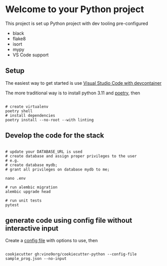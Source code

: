 
# Welcome to your Python project

This project is set up Python project with dev tooling pre-configured

* black
* flake8
* isort
* mypy
* VS Code support

## Setup

The easiest way to get started is use [Visual Studio Code with devcontainer](https://code.visualstudio.com/docs/devcontainers/containers)


The more traditional way is to install python 3.11 and [poetry](https://python-poetry.org/), then

```shell

# create virtualenv
poetry shell
# install dependencies
poetry install --no-root --with linting

```

## Develop the code for the stack

```shell

# update your DATABASE_URL is used
# create database and assign proper privileges to the user
# e.g.
# create database mydb;
# grant all privileges on database mydb to me;

nano .env

# run alembic migration
alembic upgrade head

# run unit tests
pytest

```

## generate code using config file without interactive input

Create a [config file](sample_prog.json) with options to use, then

```shell

cookiecutter gh:vino9org/cookiecutter-python --config-file sample_prog.json --no-input

```
